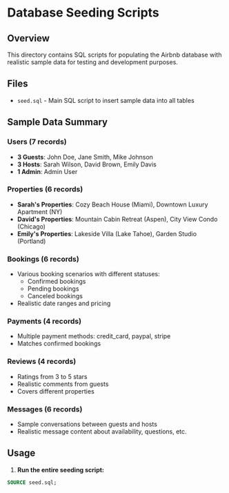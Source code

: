 # Database Seeding Scripts

## Overview
This directory contains SQL scripts for populating the Airbnb database with realistic sample data for testing and development purposes.

## Files
- `seed.sql` - Main SQL script to insert sample data into all tables

## Sample Data Summary

### Users (7 records)
- **3 Guests**: John Doe, Jane Smith, Mike Johnson
- **3 Hosts**: Sarah Wilson, David Brown, Emily Davis  
- **1 Admin**: Admin User

### Properties (6 records)
- **Sarah's Properties**: Cozy Beach House (Miami), Downtown Luxury Apartment (NY)
- **David's Properties**: Mountain Cabin Retreat (Aspen), City View Condo (Chicago)
- **Emily's Properties**: Lakeside Villa (Lake Tahoe), Garden Studio (Portland)

### Bookings (6 records)
- Various booking scenarios with different statuses:
  - Confirmed bookings
  - Pending bookings  
  - Canceled bookings
- Realistic date ranges and pricing

### Payments (4 records)
- Multiple payment methods: credit_card, paypal, stripe
- Matches confirmed bookings

### Reviews (4 records)
- Ratings from 3 to 5 stars
- Realistic comments from guests
- Covers different properties

### Messages (6 records)
- Sample conversations between guests and hosts
- Realistic message content about availability, questions, etc.

## Usage

1. **Run the entire seeding script:**
```sql
SOURCE seed.sql;